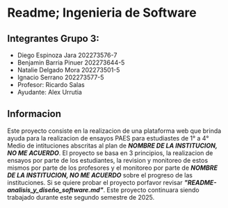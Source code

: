 # Readme; Ingenieria de Software

## Integrantes Grupo 3: <br>
* Diego Espinoza Jara 202273576-7 <br>
* Benjamin Barria Pinuer 202273644-5 <br>
* Natalie Delgado Mora 202273501-5 <br>
* Ignacio Serrano 202273577-5 <br>
* Profesor: Ricardo Salas <br>
* Ayudante: Alex Urrutia <br>
## Informacion <br>
Este proyecto consiste en la realizacion de una plataforma web que brinda ayuda para la realizacion de ensayos PAES para estudiastes de 1° a 4° Medio de intituciones abscritas al plan de **_NOMBRE DE LA INSTITUCION, NO ME ACUERDO_**. El proyecto se basa en 3 principios, la realizacion de ensayos por parte de los estudiantes, la revision y monitoreo de estos mismos por parte de los profesores y el monitoreo por parte de **_NOMBRE DE LA INSTITUCION, NO ME ACUERDO_** sobre el progreso de las instituciones. Si se quiere probar el proyecto porfavor revisar **_"README-analisis_y_diseño_software.md"_**. Este proyecto continuara siendo trabajado durante este segundo semestre de 2025.
